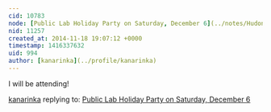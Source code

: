 ```yaml
---
cid: 10783
node: [Public Lab Holiday Party on Saturday, December 6](../notes/Hudonnoodles/10-10-2014/toolshed-raising-on-saturday-december-6)
nid: 11257
created_at: 2014-11-18 19:07:12 +0000
timestamp: 1416337632
uid: 994
author: [kanarinka](../profile/kanarinka)
---
```


I will be attending!

[kanarinka](../profile/kanarinka) replying to: [Public Lab Holiday Party on Saturday, December 6](../notes/Hudonnoodles/10-10-2014/toolshed-raising-on-saturday-december-6)

